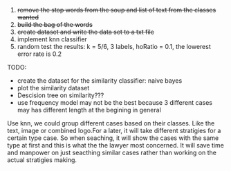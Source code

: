 1. ~~remove the stop words from the soup and list of text from the classes wanted~~
2. ~~build the bag of the words~~
3. ~~create dataset and write the data set to a txt file~~
4. implement knn classifier
5. random test the results: k = 5/6, 3 labels, hoRatio = 0.1, the lowerest error rate is 0.2

TODO:

- create the dataset for the similarity classifier: naive bayes
- plot the similarity dataset
- Descision tree on similarity???
- use frequency model may not be the best because 3 different cases may has different length at the begining in general

Use knn, we could group different cases based on their classes. Like the text, image or combined logo.For a later, it will take different stratigies for a certain type case. So when seaching, it will show the cases with the same type at first and this is what the the lawyer most concerned. It will save time and manpower on just seacthing similar cases rather than working on the actual stratigies making.